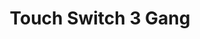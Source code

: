 ---
date_added: 2021-09-12
model: TS0003
vendor: BSEED
title: Touch Switch 3 Gang
category: remote
zigbeemodel: ['TS0042','_TZ3000_adkvzooy']
compatible: [tasmota,z2m,zha]
mlink: 
link: https://www.aliexpress.com/item/1005002637917367.html
link2: 
link3: 
---